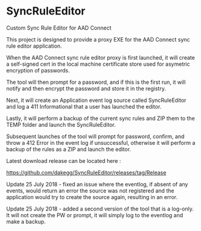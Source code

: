 # SyncRuleEditor
Custom Sync Rule Editor for AAD Connect

This project is designed to provide a proxy EXE for the AAD Connect sync rule editor application.

When the AAD Connect sync rule editor proxy is first launched, it will create a self-signed cert in the local machine certificate store 
used for asymetric encryption of passwords.

The tool will then prompt for a password, and if this is the first run, it will notify and then encrypt the password and store it in the registry.

Next, it will create an Application event log source called SyncRuleEditor and log a 411 Informational that a user has launched the editor.

Lastly, it will perform a backup of the current sync rules and ZIP them to the TEMP folder and launch the SyncRuleEditor.

Subsequent launches of the tool will prompt for password, confirm, and throw a 412 Error in the event log if unsuccessful, otherwise it will
perform a backup of the rules as a ZIP and launch the editor.

Latest download release can be located here :

https://github.com/dakegg/SyncRuleEditor/releases/tag/Release

Update 25 July 2018 - fixed an issue where the eventlog, if absent of any events, would return an error the source was not registered and the application would try to create the source again, resulting in an error.

Update 25 July 2018 - added a second version of the tool that is a log-only.  It will not create the PW or prompt, it will simply log to the eventlog and make a backup.
